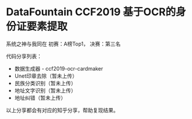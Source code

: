 # DataFountain CCF2019 基于OCR的身份证要素提取
系统之神与我同在 初赛：A榜Top1， 决赛：第三名

代码分享列表：

- 数据生成器 - ccf2019-ocr-cardmaker
- Unet印章去除（暂未上传）
- 民族分类识别（暂未上传）
- 地址文字识别（暂未上传）
- 地址纠错（暂未上传）

以上分享都会有对应的知乎分享，帮助复现结果。

